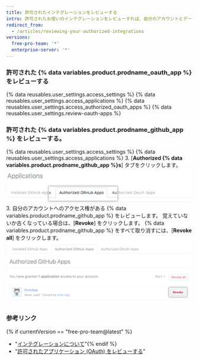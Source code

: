```yaml
---
title: 許可されたインテグレーションをレビューする
intro: 許可されたお使いのインテグレーションをレビューすれば、自分のアカウントとデータへのアクセス権がある各インテグレーションのアクセスを監査できます。
redirect_from:
  - /articles/reviewing-your-authorized-integrations
versions:
  free-pro-team: '*'
  enterprise-server: '*'
---
```


### 許可された {% data variables.product.prodname_oauth_app %} をレビューする

{% data reusables.user_settings.access_settings %}
{% data reusables.user_settings.access_applications %}
{% data reusables.user_settings.access_authorized_oauth_apps %}
{% data reusables.user_settings.review-oauth-apps %}

### 許可された {% data variables.product.prodname_github_app %} をレビューする。

{% data reusables.user_settings.access_settings %}
{% data reusables.user_settings.access_applications %}
3. [**Authorized {% data variables.product.prodname_github_app %}s**] タブをクリックします。 ![[Authorized {% data variables.product.prodname_github_app %}s] タブ](/assets/images/help/settings/settings-authorized-github-apps-tab.png)
3. 自分のアカウントへのアクセス権がある {% data variables.product.prodname_github_app %} をレビューします。 覚えていないか古くなっている場合は、[**Revoke**] をクリックします。 {% data variables.product.prodname_github_app %} をすべて取り消すには、[**Revoke all**] をクリックします。 ![許可された {% data variables.product.prodname_github_app %} のリスト](/assets/images/help/settings/revoke-github-app.png)

### 参考リンク
{% if currentVersion == "free-pro-team@latest" %}
- "[インテグレーションについて](/articles/about-integrations)"{% endif %}
- "[許可されたアプリケーション (OAuth) をレビューする](/articles/reviewing-your-authorized-applications-oauth)"
